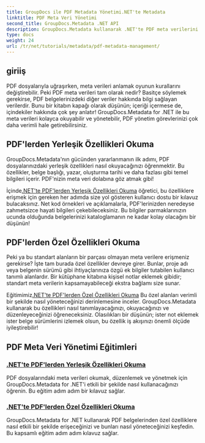 ```yaml
---
title: GroupDocs ile PDF Metadata Yönetimi.NET'te Metadata
linktitle: PDF Meta Veri Yönetimi
second_title: GroupDocs.Metadata .NET API
description: GroupDocs.Metadata kullanarak .NET'te PDF meta verilerini nasıl etkili bir şekilde yöneteceğinizi öğrenin. Bu kapsamlı kılavuz, meta verileri ekleme, düzenleme ve çıkarmadan .NET uygulamalarınızda sorunsuz uygulama için en iyi uygulamalara kadar her şeyi kapsar.
type: docs
weight: 24
url: /tr/net/tutorials/metadata/pdf-metadata-management/
---
```

## giriiş

PDF dosyalarıyla uğraşırken, meta verileri anlamak oyunun kurallarını değiştirebilir. Peki PDF meta verileri tam olarak nedir? Basitçe söylemek gerekirse, PDF belgelerinizdeki diğer veriler hakkında bilgi sağlayan verilerdir. Bunu bir kitabın kapağı olarak düşünün; içeriği içermese de, içindekiler hakkında çok şey anlatır! GroupDocs.Metadata for .NET ile bu meta verileri kolayca okuyabilir ve yönetebilir, PDF yönetim görevlerinizi çok daha verimli hale getirebilirsiniz.

## PDF'lerden Yerleşik Özellikleri Okuma

GroupDocs.Metadata'nın gücünden yararlanmanın ilk adımı, PDF dosyalarınızdaki yerleşik özellikleri nasıl okuyacağınızı öğrenmektir. Bu özellikler, belge başlığı, yazar, oluşturma tarihi ve daha fazlası gibi temel bilgileri içerir. PDF'nizin meta veri dolabına göz atmak gibi!

 İçinde[.NET'te PDF'lerden Yerleşik Özellikleri Okuma](./reading-built-in-properties-from-pdf/) öğretici, bu özelliklere erişmek için gereken her adımda size yol gösteren kullanıcı dostu bir kılavuz bulacaksınız. Net kod örnekleri ve açıklamalarla, PDF'lerinizden neredeyse zahmetsizce hayati bilgileri çekebileceksiniz. Bu bilgiler parmaklarınızın ucunda olduğunda belgelerinizi kataloglamanın ne kadar kolay olacağını bir düşünün!

## PDF'lerden Özel Özellikleri Okuma

Peki ya bu standart alanların bir parçası olmayan meta verilere erişmeniz gerekirse? İşte tam burada özel özellikler devreye girer. Bunlar, proje adı veya belgenin sürümü gibi ihtiyaçlarınıza özgü ek bilgiler tutabilen kullanıcı tanımlı alanlardır. Bir kütüphane kitabına kişisel notlar eklemek gibidir; standart meta verilerin kapsamayabileceği ekstra bağlamı size sunar.

 Eğitimimiz[.NET'te PDF'lerden Özel Özellikleri Okuma](./reading-custom-properties-from-pdf/) Bu özel alanları verimli bir şekilde nasıl yöneteceğinizi derinlemesine inceler. GroupDocs.Metadata kullanarak bu özellikleri nasıl tanımlayacağınızı, okuyacağınızı ve düzenleyeceğinizi öğreneceksiniz. Olasılıkları bir düşünün; ister not eklemek ister belge sürümlerini izlemek olsun, bu özellik iş akışınızı önemli ölçüde iyileştirebilir!

## PDF Meta Veri Yönetimi Eğitimleri
### [.NET'te PDF'lerden Yerleşik Özellikleri Okuma](./reading-built-in-properties-from-pdf/)
PDF dosyalarındaki meta verileri okumak, düzenlemek ve yönetmek için GroupDocs.Metadata for .NET'i etkili bir şekilde nasıl kullanacağınızı öğrenin. Bu eğitim adım adım bir kılavuz sağlar.
### [.NET'te PDF'lerden Özel Özellikleri Okuma](./reading-custom-properties-from-pdf/)
GroupDocs.Metadata for .NET kullanarak PDF belgelerinden özel özelliklere nasıl etkili bir şekilde erişeceğinizi ve bunları nasıl yöneteceğinizi keşfedin. Bu kapsamlı eğitim adım adım kılavuz sağlar.